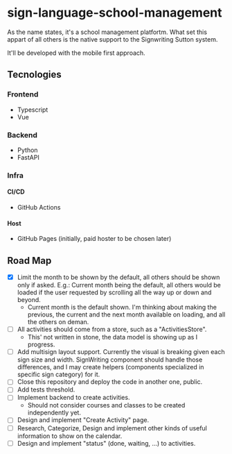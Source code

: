 # sign-language-school-management
As the name states, it's a school management platfortm. What set this appart of all others is the native support to the Signwriting Sutton system.

It'll be developed with the mobile first approach.

## Tecnologies
### Frontend
- Typescript
- Vue

### Backend
- Python
- FastAPI

### Infra
#### CI/CD
- GitHub Actions

#### Host
- GitHub Pages (initially, paid hoster to be chosen later)

## Road Map
- [X] Limit the month to be shown by the default, all others should be shown only if asked. E.g.: Current month being the default, all others would be loaded if the user requested by scrolling all the way up or down and beyond.
    - Current month is the default shown. I'm thinking about making the previous, the current and the next month available on loading, and all the others on deman.
- [ ] All activities should come from a store, such as a "ActivitiesStore".
    - This' not written in stone, the data model is showing up as I progress.
- [ ] Add multisign layout support. Currently the visual is breaking given each sign size and width. SignWriting component should handle those differences, and I may create helpers (components specialized in specific sign category) for it.
- [ ] Close this repository and deploy the code in another one, public.
- [ ] Add tests threshold.
- [ ] Implement backend to create activities.
    - Should not consider courses and classes to be created independently yet.
- [ ] Design and implement "Create Activity" page.
- [ ] Research, Categorize, Design and implement other kinds of useful information to show on the calendar.
- [ ] Design and implement "status" (done, waiting, ...) to activities.